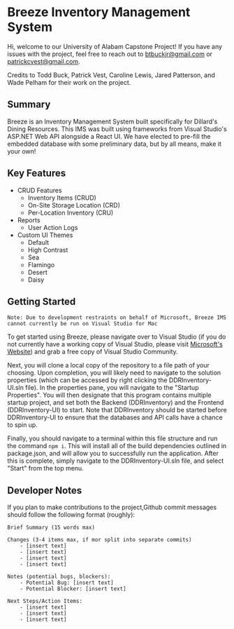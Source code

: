 # Breeze Inventory Management System
Hi, welcome to our University of Alabam Capstone Project! If you have any issues with
the project, feel free to reach out to [btbuckjr@gmail.com](mailto:btbuckjr@gmail.com)
or [patrickcvest@gmail.com](mailto:patrickcvest@gmail.com).

Credits to Todd Buck, Patrick Vest, Caroline Lewis, Jared Patterson, and Wade 
Pelham for their work on the project.

## Summary
Breeze is an Inventory Management System built specifically for Dillard's Dining Resources.
This IMS was built using frameworks from Visual Studio's ASP.NET Web API alongside a React UI.
We have elected to pre-fill the embedded database with some preliminary data, but by all means,
make it your own!

## Key Features
- CRUD Features
	- Inventory Items (CRUD)
	- On-Site Storage Location (CRD)
	- Per-Location Inventory (CRU)
- Reports
	- User Action Logs
- Custom UI Themes
	- Default
	- High Contrast
	- Sea
	- Flamingo
	- Desert
	- Daisy

## Getting Started
`Note: Due to development restraints on behalf of Microsoft, Breeze IMS cannot
currently be run on Visual Studio for Mac`

To get started using Breeze, please navigate over to Visual Studio (if you do not
currently have a working copy of Visual Studio, please visit [Microsoft's Website](https://visualstudio.microsoft.com/free-developer-offers/))
and grab a free copy of Visual Studio Community.

Next, you will clone a local copy of the repository to a file path of your choosing.
Upon completion, you will likely need to navigate to the solution properties (which
can be accessed by right clicking the DDRInventory-UI.sln file). In the properties
pane, you will navigate to the "Startup Properties". You will then designate that
this program contains multiple startup project, and set both the Backend (DDRInventory)
and the Frontend (DDRInventory-UI) to start. Note that DDRInventory should be started
before DDRInventory-UI to ensure that the databases and API calls have a chance to spin up.

Finally, you should navigate to a terminal within this file structure and run the command
`npm i`. This will install all of the build dependencies outlined in package.json, and will
allow you to successfully run the application. After this is complete, simply navigate to the
DDRInventory-UI.sln file, and select "Start" from the top menu.

## Developer Notes
If you plan to make contributions to the project,Github commit messages should follow the
following format (roughly):
	
	Brief Summary (15 words max)

	Changes (3-4 items max, if mor split into separate commits)
		- [insert text]
		- [insert text]
		- [insert text]
		- [insert text]

	Notes (potential bugs, blockers):
		- Potential Bug: [insert text]
		- Potential Blocker: [insert text]

	Next Steps/Action Items:
		- [insert text]
		- [insert text]
		- [insert text]
